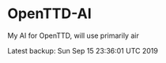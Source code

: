 # OpenTTD-AI
My AI for OpenTTD, will use primarily air

Latest backup: Sun Sep 15 23:36:01 UTC 2019
